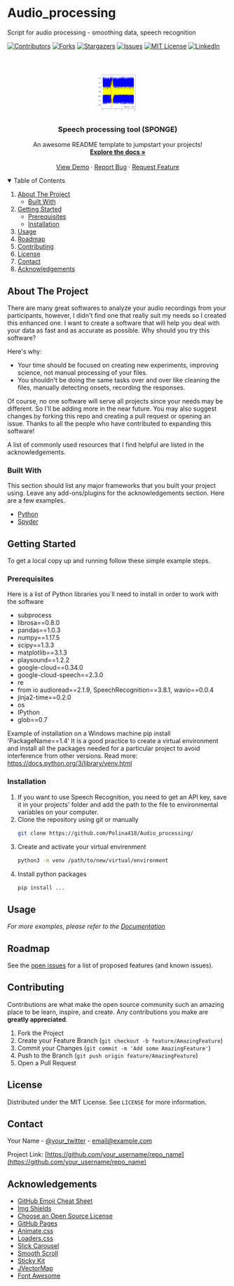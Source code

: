 # Audio_processing
Script for audio processing - smoothing data, speech recognition

<!-- PROJECT SHIELDS -->
<!--
*** I'm using markdown "reference style" links for readability.
*** Reference links are enclosed in brackets [ ] instead of parentheses ( ).
*** See the bottom of this document for the declaration of the reference variables
*** for contributors-url, forks-url, etc. This is an optional, concise syntax you may use.
*** https://www.markdownguide.org/basic-syntax/#reference-style-links
-->
[![Contributors][contributors-shield]][contributors-url]
[![Forks][forks-shield]][forks-url]
[![Stargazers][stars-shield]][stars-url]
[![Issues][issues-shield]][issues-url]
[![MIT License][license-shield]][license-url]
[![LinkedIn][linkedin-shield]][linkedin-url]



<!-- PROJECT LOGO -->
<br />
<p align="center">
  <a href="https://github.com/Polina418/Audio_processing">
    <img src="/logo2.png" alt="Logo" width="100" height="100">
  </a>

  <h3 align="center">Speech processing tool (SPONGE)</h3>

  <p align="center">
    An awesome README template to jumpstart your projects!
    <br />
    <a href="https://github.com/Polina418/Audio_processing"><strong>Explore the docs »</strong></a>
    <br />
    <br />
    <a href="https://github.com/Polina418/Audio_processing">View Demo</a>
    ·
    <a href="https://github.com/Polina418/Audio_processing/issues">Report Bug</a>
    ·
    <a href="https://github.com/Polina418/Audio_processing/issues">Request Feature</a>
  </p>
</p>



<!-- TABLE OF CONTENTS -->
<details open="open">
  <summary>Table of Contents</summary>
  <ol>
    <li>
      <a href="#about-the-project">About The Project</a>
      <ul>
        <li><a href="#built-with">Built With</a></li>
      </ul>
    </li>
    <li>
      <a href="#getting-started">Getting Started</a>
      <ul>
        <li><a href="#prerequisites">Prerequisites</a></li>
        <li><a href="#installation">Installation</a></li>
      </ul>
    </li>
    <li><a href="#usage">Usage</a></li>
    <li><a href="#roadmap">Roadmap</a></li>
    <li><a href="#contributing">Contributing</a></li>
    <li><a href="#license">License</a></li>
    <li><a href="#contact">Contact</a></li>
    <li><a href="#acknowledgements">Acknowledgements</a></li>
  </ol>
</details>



<!-- ABOUT THE PROJECT -->
## About The Project

There are many great softwares to analyze your audio recordings from your participants, however, I didn't find one that really suit my needs so I created this enhanced one. I want to create a software that will help you deal with your data as fast and as accurate as possible. Why should you try this software?

Here's why:
* Your time should be focused on creating new experiments, improving science, not manual processing of your files. 
* You shouldn't be doing the same tasks over and over like cleaning the files, manually detecting onsets, recording the responses.

Of course, no one software will serve all projects since your needs may be different. So I'll be adding more in the near future. You may also suggest changes by forking this repo and creating a pull request or opening an issue. Thanks to all the people who have contributed to expanding this software!

A list of commonly used resources that I find helpful are listed in the acknowledgements.

### Built With

This section should list any major frameworks that you built your project using. Leave any add-ons/plugins for the acknowledgements section. Here are a few examples.
* [Python](https://https://www.python.org/)
* [Spyder](https://www.spyder-ide.org/)


<!-- GETTING STARTED -->
## Getting Started

To get a local copy up and running follow these simple example steps.

### Prerequisites
Here is a list of Python libraries you´ll need to install in order to work with the software
- subprocess 
- librosa==0.8.0
- pandas==1.0.3
- numpy==1.17.5
- scipy==1.3.3
- matplotlib==3.1.3
- playsound==1.2.2
- google-cloud==0.34.0
- google-cloud-speech==2.3.0
- re
- from io audioread==2.1.9, SpeechRecognition==3.8.1, wavio==0.0.4
- jinja2-time==0.2.0
- os
- IPython
- glob==0.7

Example of installation on a Windows machine pip install 'PackageName==1.4'
It is a good practice to create a virtual environment and install all the packages needed for a particular project to avoid interference from other versions. Read more: https://docs.python.org/3/library/venv.html

### Installation

1. If you want to use Speech Recognition, you need to get an API key, save it in your projects' folder and add the path to the file to environmental variables on your computer.
2. Clone the repository using git or manually
   ```sh
   git clone https://github.com/Polina418/Audio_processing/
   ```
3. Create and activate your virtual envirenment 
   ```sh
   python3 -m venv /path/to/new/virtual/environment
   ```
4. Install python packages
   ```sh
   pip install ...
   ```


<!-- USAGE EXAMPLES -->
## Usage


_For more examples, please refer to the [Documentation](https://example.com)_



<!-- ROADMAP -->
## Roadmap

See the [open issues](https://github.com/othneildrew/Best-README-Template/issues) for a list of proposed features (and known issues).



<!-- CONTRIBUTING -->
## Contributing

Contributions are what make the open source community such an amazing place to be learn, inspire, and create. Any contributions you make are **greatly appreciated**.

1. Fork the Project
2. Create your Feature Branch (`git checkout -b feature/AmazingFeature`)
3. Commit your Changes (`git commit -m 'Add some AmazingFeature'`)
4. Push to the Branch (`git push origin feature/AmazingFeature`)
5. Open a Pull Request



<!-- LICENSE -->
## License

Distributed under the MIT License. See `LICENSE` for more information.



<!-- CONTACT -->
## Contact

Your Name - [@your_twitter](https://twitter.com/your_username) - email@example.com

Project Link: [https://github.com/your_username/repo_name](https://github.com/your_username/repo_name)



<!-- ACKNOWLEDGEMENTS -->
## Acknowledgements
* [GitHub Emoji Cheat Sheet](https://www.webpagefx.com/tools/emoji-cheat-sheet)
* [Img Shields](https://shields.io)
* [Choose an Open Source License](https://choosealicense.com)
* [GitHub Pages](https://pages.github.com)
* [Animate.css](https://daneden.github.io/animate.css)
* [Loaders.css](https://connoratherton.com/loaders)
* [Slick Carousel](https://kenwheeler.github.io/slick)
* [Smooth Scroll](https://github.com/cferdinandi/smooth-scroll)
* [Sticky Kit](http://leafo.net/sticky-kit)
* [JVectorMap](http://jvectormap.com)
* [Font Awesome](https://fontawesome.com)





<!-- MARKDOWN LINKS & IMAGES -->
<!-- https://www.markdownguide.org/basic-syntax/#reference-style-links -->
[contributors-shield]: https://img.shields.io/github/contributors/othneildrew/Best-README-Template.svg?style=for-the-badge
[contributors-url]: https://github.com/othneildrew/Best-README-Template/graphs/contributors
[forks-shield]: https://img.shields.io/github/forks/othneildrew/Best-README-Template.svg?style=for-the-badge
[forks-url]: https://github.com/othneildrew/Best-README-Template/network/members
[stars-shield]: https://img.shields.io/github/stars/othneildrew/Best-README-Template.svg?style=for-the-badge
[stars-url]: https://github.com/othneildrew/Best-README-Template/stargazers
[issues-shield]: https://img.shields.io/github/issues/othneildrew/Best-README-Template.svg?style=for-the-badge
[issues-url]: https://github.com/othneildrew/Best-README-Template/issues
[license-shield]: https://img.shields.io/github/license/othneildrew/Best-README-Template.svg?style=for-the-badge
[license-url]: https://github.com/othneildrew/Best-README-Template/blob/master/LICENSE.txt
[linkedin-shield]: https://img.shields.io/badge/-LinkedIn-black.svg?style=for-the-badge&logo=linkedin&colorB=555
[linkedin-url]: https://linkedin.com/in/othneildrew
[product-screenshot]: images/screenshot.png
